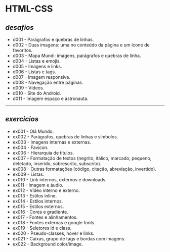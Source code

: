 # **HTML-CSS**

## *desafios*
- d001 - Parágrafos e quebras de linhas.
- d002 - Duas imagens: uma no conteúdo da página e um ícone de favoritos.
- d003 - Mapa Mundi: imagens, parágrafos e quebras de linha.
- d004 - Listas e emojis.
- d005 - Imagens e links.
- d006 - Listas e tags.
- d007 - Imagem responsiva.
- d008 - Navegação entre páginas.
- d009 - Vídeos.
- d010 - Site do Android.
- d011 - Imagem espaço e astronauta.
  
***

## *exercicios*
- ex001 - Olá Mundo.
- ex002 - Parágrafos, quebras de linhas e símbolos.
- ex003 - Imagens internas e externas.
- ex004 - Favicon.
- ex006 - Hierarquia de títulos.
- ex007 - Formatação de textos (negrito, itálico, marcado, pequeno, deletado, inserido, sobrescrito, subscrito).
- ex008 - Outras formatações (código, citação, abreviação, invertido).
- ex009 - Listas.
- ex010 - Link internos, externos e downloads.
- ex011 - Imagem e áudio.
- ex012 - Vídeo interno e externo.
- ex013 - Estilos inline.
- ex014 - Estilos internos.
- ex015 - Estilos externos.
- ex016 - Cores e gradiente.
- ex017 - Fontes e alinhamentos.
- ex018 - Fontes externas e google fonts.
- ex019 - Seletores id e class.
- ex020 - Pseudo-classes, hover e links.
- ex021 - Caixas, grupo de tags e bordas com imagens.  
- ex022 - Background color/image. 
